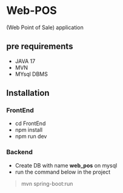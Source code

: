 # Web-POS 

(Web Point of Sale) application  

## pre requirements
- JAVA 17
- MVN
- MYsql DBMS
## Installation 
### FrontEnd
- cd FrontEnd
- npm install
- npm run dev

### Backend
- Create DB with name __web_pos__ on mysql 
- run the command below in the project 
> mvn spring-boot:run
